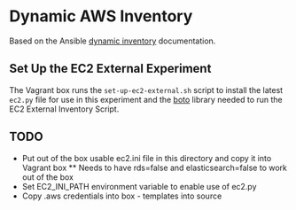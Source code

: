 # Dynamic AWS Inventory
Based on the Ansible [dynamic inventory](http://docs.ansible.com/ansible/intro_dynamic_inventory.html) documentation.

## Set Up the EC2 External Experiment 
The Vagrant box runs the ```set-up-ec2-external.sh``` script to install the latest ```ec2.py``` file for use in this experiment and the [boto](https://github.com/boto/boto) library needed to run the EC2 External Inventory Script.

## TODO
* Put out of the box usable ec2.ini file in this directory and copy it into Vagrant box
** Needs to have rds=false and elasticsearch=false to work out of the box
* Set EC2_INI_PATH environment variable to enable use of ec2.py
* Copy .aws credentials into box - templates into source
